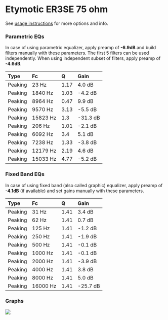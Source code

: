 # Etymotic ER3SE 75 ohm
See [usage instructions](https://github.com/jaakkopasanen/AutoEq#usage) for more options and info.

### Parametric EQs
In case of using parametric equalizer, apply preamp of **-6.9dB** and build filters manually
with these parameters. The first 5 filters can be used independently.
When using independent subset of filters, apply preamp of **-4.6dB**.

| Type    | Fc       |    Q | Gain     |
|:--------|:---------|:-----|:---------|
| Peaking | 23 Hz    | 1.17 | 4.0 dB   |
| Peaking | 1840 Hz  | 1.03 | -4.2 dB  |
| Peaking | 8964 Hz  | 0.47 | 9.9 dB   |
| Peaking | 9570 Hz  | 3.13 | -5.5 dB  |
| Peaking | 15823 Hz | 1.3  | -31.3 dB |
| Peaking | 206 Hz   | 1.01 | -2.1 dB  |
| Peaking | 6092 Hz  | 3.4  | 5.1 dB   |
| Peaking | 7238 Hz  | 1.33 | -3.8 dB  |
| Peaking | 12179 Hz | 2.19 | 4.6 dB   |
| Peaking | 15033 Hz | 4.77 | -5.2 dB  |

### Fixed Band EQs
In case of using fixed band (also called graphic) equalizer, apply preamp of **-4.1dB**
(if available) and set gains manually with these parameters.

| Type    | Fc       |    Q | Gain     |
|:--------|:---------|:-----|:---------|
| Peaking | 31 Hz    | 1.41 | 3.4 dB   |
| Peaking | 62 Hz    | 1.41 | 0.7 dB   |
| Peaking | 125 Hz   | 1.41 | -1.2 dB  |
| Peaking | 250 Hz   | 1.41 | -1.9 dB  |
| Peaking | 500 Hz   | 1.41 | -0.1 dB  |
| Peaking | 1000 Hz  | 1.41 | -0.1 dB  |
| Peaking | 2000 Hz  | 1.41 | -3.9 dB  |
| Peaking | 4000 Hz  | 1.41 | 3.8 dB   |
| Peaking | 8000 Hz  | 1.41 | 5.0 dB   |
| Peaking | 16000 Hz | 1.41 | -25.7 dB |

### Graphs
![](https://raw.githubusercontent.com/jaakkopasanen/AutoEq/master/results/crinacle/harman_in-ear_2017-1/Etymotic%20ER3SE%2075%20ohm/Etymotic%20ER3SE%2075%20ohm.png)